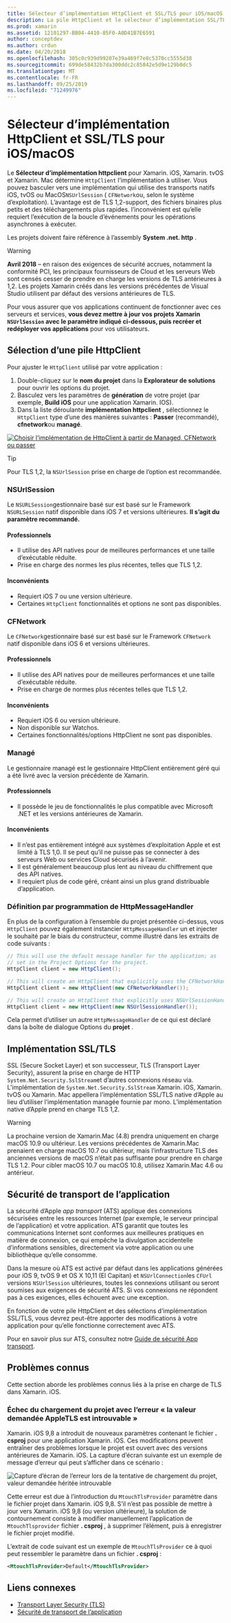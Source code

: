```yaml
---
title: Sélecteur d’implémentation HttpClient et SSL/TLS pour iOS/macOS
description: La pile HttpClient et le sélecteur d’implémentation SSL/TLS déterminent l’implémentation HttpClient et SSL/TLS qui sera utilisée par votre application Xamarin iOS, tvOS ou macOS.
ms.prod: xamarin
ms.assetid: 12101297-BB04-4410-85F0-A0D41B7E6591
author: conceptdev
ms.author: crdun
ms.date: 04/20/2018
ms.openlocfilehash: 305c0c939d99207e39a469f7e8c5370cc5555d38
ms.sourcegitcommit: 699de58432b7da300ddc2c85842e5d9e129b0dc5
ms.translationtype: MT
ms.contentlocale: fr-FR
ms.lasthandoff: 09/25/2019
ms.locfileid: "71249976"
---
```

# <a name="httpclient-and-ssltls-implementation-selector-for-iosmacos"></a>Sélecteur d’implémentation HttpClient et SSL/TLS pour iOS/macOS

Le **Sélecteur d’implémentation httpclient** pour Xamarin. iOS, Xamarin. tvOS et Xamarin. Mac détermine `HttpClient` l’implémentation à utiliser. Vous pouvez basculer vers une implémentation qui utilise des transports natifs iOS, tvOS ou MacOS`NSUrlSession` ( `CFNetwork`ou, selon le système d’exploitation). L’avantage est de TLS 1,2-support, des fichiers binaires plus petits et des téléchargements plus rapides. l’inconvénient est qu’elle requiert l’exécution de la boucle d’événements pour les opérations asynchrones à exécuter.

Les projets doivent faire référence à l’assembly **System .net. http** .

> [!WARNING]
> **Avril 2018** – en raison des exigences de sécurité accrues, notamment la conformité PCI, les principaux fournisseurs de Cloud et les serveurs Web sont censés cesser de prendre en charge les versions de TLS antérieures à 1,2. Les projets Xamarin créés dans les versions précédentes de Visual Studio utilisent par défaut des versions antérieures de TLS.
>
> Pour vous assurer que vos applications continuent de fonctionner avec ces serveurs et services, **vous devez mettre à jour vos projets Xamarin `NSUrlSession` avec le paramètre indiqué ci-dessous, puis recréer et redéployer vos applications** pour vos utilisateurs.

## <a name="selecting-an-httpclient-stack"></a>Sélection d’une pile HttpClient

Pour ajuster le `HttpClient` utilisé par votre application :

1. Double-cliquez sur le **nom du projet** dans la **Explorateur de solutions** pour ouvrir les options du projet.
2. Basculez vers les paramètres de **génération** de votre projet (par exemple, **Build iOS** pour une application Xamarin. IOS).
3. Dans la liste déroulante **implémentation httpclient** , sélectionnez le `HttpClient` type d’une des manières suivantes : **Passer** (recommandé), **cfnetwork**ou **managé**.

[![Choisir l’implémentation de HttpClient à partir de Managed, CFNetwork ou passer](http-stack-images/http-xs-sml.png)](http-stack-images/http-xs.png#lightbox)

> [!TIP]
> Pour TLS 1,2, la `NSUrlSession` prise en charge de l’option est recommandée.

### <a name="nsurlsession"></a>NSUrlSession

Le `NSURLSession`gestionnaire basé sur est basé sur le Framework `NSURLSession` natif disponible dans iOS 7 et versions ultérieures. 
**Il s’agit du paramètre recommandé.**

#### <a name="pros"></a>Professionnels

- Il utilise des API natives pour de meilleures performances et une taille d’exécutable réduite.
- Prise en charge des normes les plus récentes, telles que TLS 1,2.

#### <a name="cons"></a>Inconvénients

- Requiert iOS 7 ou une version ultérieure.
- Certaines `HttpClient` fonctionnalités et options ne sont pas disponibles.

### <a name="cfnetwork"></a>CFNetwork

Le `CFNetwork`gestionnaire basé sur est basé sur le Framework `CFNetwork` natif disponible dans iOS 6 et versions ultérieures.

#### <a name="pros"></a>Professionnels

- Il utilise des API natives pour de meilleures performances et une taille d’exécutable réduite.
- Prise en charge de normes plus récentes telles que TLS 1,2.

#### <a name="cons"></a>Inconvénients

- Requiert iOS 6 ou version ultérieure.
- Non disponible sur Watchos.
- Certaines fonctionnalités/options HttpClient ne sont pas disponibles.

### <a name="managed"></a>Managé

Le gestionnaire managé est le gestionnaire HttpClient entièrement géré qui a été livré avec la version précédente de Xamarin.

#### <a name="pros"></a>Professionnels

- Il possède le jeu de fonctionnalités le plus compatible avec Microsoft .NET et les versions antérieures de Xamarin.

#### <a name="cons"></a>Inconvénients

- Il n’est pas entièrement intégré aux systèmes d’exploitation Apple et est limité à TLS 1,0. Il se peut qu’il ne puisse pas se connecter à des serveurs Web ou services Cloud sécurisés à l’avenir.
- Il est généralement beaucoup plus lent au niveau du chiffrement que des API natives.
- Il requiert plus de code géré, créant ainsi un plus grand distribuable d’application.

### <a name="programmatically-setting-the-httpmessagehandler"></a>Définition par programmation de HttpMessageHandler

En plus de la configuration à l’ensemble du projet présentée ci-dessus, vous `HttpClient` pouvez également instancier `HttpMessageHandler` un et injecter le souhaité par le biais du constructeur, comme illustré dans les extraits de code suivants :

```csharp
// This will use the default message handler for the application; as
// set in the Project Options for the project.
HttpClient client = new HttpClient();

// This will create an HttpClient that explicitly uses the CFNetworkHandler
HttpClient client = new HttpClient(new CFNetworkHandler());

// This will create an HttpClient that explicitly uses NSUrlSessionHandler
HttpClient client = new HttpClient(new NSUrlSessionHandler());
```

Cela permet d’utiliser un autre `HttpMessageHandler` de ce qui est déclaré dans la boîte de dialogue Options du **projet** .

## <a name="ssltls-implementation"></a>Implémentation SSL/TLS

SSL (Secure Socket Layer) et son successeur, TLS (Transport Layer Security), assurent la prise en charge de HTTP `System.Net.Security.SslStream`et d’autres connexions réseau via. L’implémentation de `System.Net.Security.SslStream` Xamarin. iOS, Xamarin. tvOS ou Xamarin. Mac appellera l’implémentation SSL/TLS native d’Apple au lieu d’utiliser l’implémentation managée fournie par mono. L’implémentation native d’Apple prend en charge TLS 1,2.

> [!WARNING]
> La prochaine version de Xamarin.Mac (4.8) prendra uniquement en charge macOS 10.9 ou ultérieur.
> Les versions précédentes de Xamarin.Mac prenaient en charge macOS 10.7 ou ultérieur, mais l’infrastructure TLS des anciennes versions de macOS n’était pas suffisante pour prendre en charge TLS 1.2. Pour cibler macOS 10.7 ou macOS 10.8, utilisez Xamarin.Mac 4.6 ou antérieur.

## <a name="app-transport-security"></a>Sécurité de transport de l’application

La sécurité d’Apple _app transport_ (ATS) applique des connexions sécurisées entre les ressources Internet (par exemple, le serveur principal de l’application) et votre application. ATS garantit que toutes les communications Internet sont conformes aux meilleures pratiques en matière de connexion, ce qui empêche la divulgation accidentelle d’informations sensibles, directement via votre application ou une bibliothèque qu’elle consomme.

Dans la mesure où ATS est activé par défaut dans les applications générées pour iOS 9, tvOS 9 et OS X 10,11 (El Capitan) et `NSUrlConnection`les `CFUrl` versions `NSUrlSession` ultérieures, toutes les connexions utilisant ou seront soumises aux exigences de sécurité ATS. Si vos connexions ne répondent pas à ces exigences, elles échouent avec une exception.

En fonction de votre pile HttpClient et des sélections d’implémentation SSL/TLS, vous devrez peut-être apporter des modifications à votre application pour qu’elle fonctionne correctement avec ATS.

Pour en savoir plus sur ATS, consultez notre [Guide de sécurité App transport](~/ios/app-fundamentals/ats.md).

## <a name="known-issues"></a>Problèmes connus

Cette section aborde les problèmes connus liés à la prise en charge de TLS dans Xamarin. iOS.

### <a name="project-failed-to-load-with-error-requested-value-appletls-wasnt-found"></a>Échec du chargement du projet avec l’erreur « la valeur demandée AppleTLS est introuvable »

Xamarin. iOS 9,8 a introduit de nouveaux paramètres contenant le fichier **. csproj** pour une application Xamarin. iOS. Ces modifications peuvent entraîner des problèmes lorsque le projet est ouvert avec des versions antérieures de Xamarin. iOS. La capture d’écran suivante est un exemple de message d’erreur qui peut s’afficher dans ce scénario :

![Capture d’écran de l’erreur lors de la tentative de chargement du projet, valeur demandée héritée introuvable](http-stack-images/tlserror-xs.png)

Cette erreur est due à l’introduction du `MtouchTlsProvider` paramètre dans le fichier projet dans Xamarin. iOS 9,8. S’il n’est pas possible de mettre à jour vers Xamarin. iOS 9,8 (ou version ultérieure), la solution de contournement consiste à modifier manuellement l’application de `MtouchTlsprovider` fichier **. csproj** , à supprimer l’élément, puis à enregistrer le fichier projet modifié.

L’extrait de code suivant est un exemple de `MtouchTlsProvider` ce à quoi peut ressembler le paramètre dans un fichier **. csproj** :

```xml
<MtouchTlsProvider>Default</MtouchTlsProvider>
```

## <a name="related-links"></a>Liens connexes

- [Transport Layer Security (TLS)](~/cross-platform/app-fundamentals/transport-layer-security.md)
- [Sécurité de transport de l’application](~/ios/app-fundamentals/ats.md)
